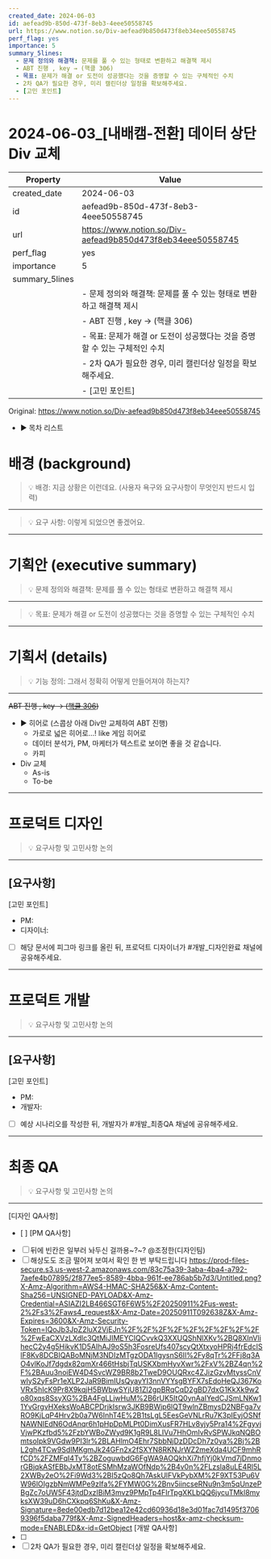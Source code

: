 ```yaml
---
created_date: 2024-06-03
id: aefead9b-850d-473f-8eb3-4eee50558745
url: https://www.notion.so/Div-aefead9b850d473f8eb34eee50558745
perf_flag: yes
importance: 5
summary_5lines:
  - 문제 정의와 해결책: 문제를 풀 수 있는 형태로 변환하고 해결책 제시
  - ABT 진행 , key → (핵클 306)
  - 목표: 문제가 해결 or 도전이 성공했다는 것을 증명할 수 있는 구체적인 수치
  - 2차 QA가 필요한 경우, 미리 캘린더상 일정을 확보해주세요.
  - [고민 포인트]
---
```


# 2024-06-03_[내배캠-전환] 데이터 상단 Div 교체

| Property | Value |
| --- | --- |
| created_date | 2024-06-03 |
| id | aefead9b-850d-473f-8eb3-4eee50558745 |
| url | https://www.notion.so/Div-aefead9b850d473f8eb34eee50558745 |
| perf_flag | yes |
| importance | 5 |
| summary_5lines | |
|  | - 문제 정의와 해결책: 문제를 풀 수 있는 형태로 변환하고 해결책 제시 |
|  | - ABT 진행 , key → (핵클 306) |
|  | - 목표: 문제가 해결 or 도전이 성공했다는 것을 증명할 수 있는 구체적인 수치 |
|  | - 2차 QA가 필요한 경우, 미리 캘린더상 일정을 확보해주세요. |
|  | - [고민 포인트] |

Original: https://www.notion.so/Div-aefead9b850d473f8eb34eee50558745

- ▶ 목차 리스트

#  배경 (background)
> 💡 배경: 지금 상황은 이런데요. (사용자 욕구와 요구사항이 무엇인지 반드시 입력)

  ---
> 💡 요구 사항: 이렇게 되었으면 좋겠어요. 

  ---

#  기획안 (executive summary)
> 💡 문제 정의와 해결책: 문제를 풀 수 있는 형태로 변환하고 해결책 제시

  ---
> 💡 목표: 문제가 해결 or 도전이 성공했다는 것을 증명할 수 있는 구체적인 수치

  ---

#  기획서 (details)
> 💡 기능 정의: 그래서 정확히 어떻게 만들어져야 하는지?

  ---
  ~~ABT 진행 , key → (~~[~~핵클 306~~](https://dashboard.hackle.io/workspaces/77/experiments/378186/detail)~~)~~
  - ▶ 히어로 (스콥상 아래 Div만 교체하여 ABT 진행)
    - 가로로 넓은 히어로…! like 게임 히어로
    - 데이터 분석가, PM, 마케터가 텍스트로 보이면 좋을 것 같습니다. 
    - 카피
  - Div 교체
    - As-is
    - To-be

---

#  프로덕트 디자인
> 💡 요구사항 및 고민사항 논의

  ---
  [요구사항]
  - 
  [고민 포인트]
  - PM:
  - 디자이너: 
  - [ ] 해당 문서에 피그마 링크를 올린 뒤, 프로덕트 디자이너가 #개발_디자인완료 채널에 공유해주세요.

---

#  프로덕트 개발
> 💡 요구사항 및 고민사항 논의

  ---
  [요구사항]
  - 
  [고민 포인트]
  - PM:
  - 개발자: 
  - [ ] 예상 시나리오를 작성한 뒤, 개발자가 #개발_최종QA 채널에 공유해주세요.

---

#  최종 QA
> 💡 요구사항 및 고민사항 논의

  ---
  [디자인 QA사항]
  - [ ] 
  [PM QA사항]
  - [ ] 뒤에 빈칸은 일부러 놔두신 걸까용~?~? @조정한(디자인팀) 
  - [ ] 해상도도 조금 떨어져 보여서 확인 한 번 부탁드립니다
    https://prod-files-secure.s3.us-west-2.amazonaws.com/83c75a39-3aba-4ba4-a792-7aefe4b07895/2f877ee5-8589-4bba-961f-ee786ab5b7d3/Untitled.png?X-Amz-Algorithm=AWS4-HMAC-SHA256&X-Amz-Content-Sha256=UNSIGNED-PAYLOAD&X-Amz-Credential=ASIAZI2LB466SGT6F6W5%2F20250911%2Fus-west-2%2Fs3%2Faws4_request&X-Amz-Date=20250911T092638Z&X-Amz-Expires=3600&X-Amz-Security-Token=IQoJb3JpZ2luX2VjEJn%2F%2F%2F%2F%2F%2F%2F%2F%2F%2FwEaCXVzLXdlc3QtMiJIMEYCIQCvvkQ3XXUQShNlXKv%2BQ8XInVlihecC2y4g5HikvK1D5AIhAJ9oS5h3FosreUfs407scyQtXtxyoHPRj4frEdcISlF8Kv8DCBIQABoMNjM3NDIzMTgzODA1IgysnS6Il%2Fy8qTr%2FFj8q3AO4vlKoJf7dgdx82qmXr466tHsbjTqUSKXbmHyvXwr%2FxV%2BZ4qn%2F%2BAuu3noiEW4D4SvcWZ9BR8b2TweD9OUQRxc4ZJizGzvMtyssCnVwIyS2yFsPr1eXLP2JaR9BimIUsQyayYI3nnVYYsgBYFX7sEdoHeQJ367KoVRx5hIcK9Pr8X9kqjH5BWbwSYjU81Zl2gpBRqCqD2gBD7dxG1KkXk9w2o80xqs8SsyXG%2BA4FgLLjwHuM%2B6rUK5ItQ0ynAaIYedCJSmLNKw11YvGrgvHXeksWoABCPDrjkIsrw3JKB9BWjp6lQT9wlnZBmysD2NBFga7vRO9KjLqP4Hrv2b0a7W6InhT4E%2B1tsLgL5EesGeVNLrRu7K3pIEyjOSNfNAWNIEdN6OdAnqr6h1pHpDpMLPt0DimXusFR7HLv8yjy5Pra14%2FgyvjVjwPKzfbd5%2FzbYWBoZWyd9K1gR9L8LIVu7HhOmIvRvSPWJkqNQBOmtsoIpk9VGdw9PI3lr%2BLAHlmO4Ehr7SbbNjDzDDcDh7z0ya%2Bj%2BL2gh4TCw9SdIMKgmJk24GFn2x2fSXYN8RKNJrWZ2meXda4UCF9mhRfCD%2FZMFqI4Ty%2BZoguwbdG6FgWA9AOQkhXi7hfjYj0kVmd7jDnmorGBjqkASfEBbJxMT8otESMhMzaWOfNdp%2B4v0n%2FLzsla8uLE4Rl5L2XWBy2eO%2Fi9Wd3%2BI5zQo8Qh7AskUlFVkPybXM%2F9XT53Pu6VW96lOIgzbNmWMPe9zIfa%2FYMW0G%2Bnv5iincseRNu9n3m5qUnzePBgZc7oUW5F43jtdDxzIBiM3mvz9PMpTp4FIrTpgXKLbQQ6jycuTMkl8myksXW39uD6hCXkpq6ShKu&X-Amz-Signature=8ede00edb7d12bea12e42cd60936d18e3d01fac7d1495f37069396f5daba779f&X-Amz-SignedHeaders=host&x-amz-checksum-mode=ENABLED&x-id=GetObject
  [개발 QA사항]
  - [ ] 
  - [ ] 2차 QA가 필요한 경우, 미리 캘린더상 일정을 확보해주세요.
